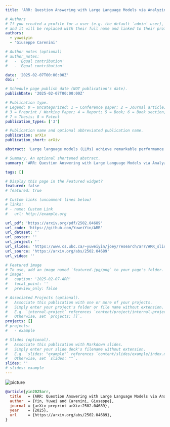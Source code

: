 ```yaml
---
title: 'ARR: Question Answering with Large Language Models via Analyzing, Retrieving, and Reasoning'

# Authors
# If you created a profile for a user (e.g. the default `admin` user), write the username (folder name) here
# and it will be replaced with their full name and linked to their profile.
authors:
  - yuweiyin
  - 'Giuseppe Carenini'

# Author notes (optional)
# author_notes:
#   - 'Equal contribution'
#   - 'Equal contribution'

date: '2025-02-07T00:00:00Z'
doi: ''

# Schedule page publish date (NOT publication's date).
publishDate: '2025-02-07T00:00:00Z'

# Publication type.
# Legend: 0 = Uncategorized; 1 = Conference paper; 2 = Journal article;
# 3 = Preprint / Working Paper; 4 = Report; 5 = Book; 6 = Book section;
# 7 = Thesis; 8 = Patent
publication_types: ['3']

# Publication name and optional abbreviated publication name.
publication: arXiv
publication_short: arXiv

abstract: 'Large language models (LLMs) achieve remarkable performance on challenging benchmarks that are often structured as multiple-choice question-answering (QA) tasks. Zero-shot Chain-of-Thought (CoT) prompting enhances reasoning in LLMs but provides only vague and generic guidance ("think step by step"). This paper introduces ARR, an intuitive and effective zero-shot prompting method that explicitly incorporates three key steps in QA solving: analyzing the intent of the question, retrieving relevant information, and reasoning step by step. Comprehensive experiments across diverse and challenging QA tasks demonstrate that ARR consistently improves the Baseline (without ARR prompting) and outperforms CoT. Ablation and case studies further validate the positive contributions of each component: analyzing, retrieving, and reasoning. Notably, intent analysis plays a vital role in ARR. Additionally, extensive evaluations across various model sizes, LLM series, and generation settings solidify the effectiveness, robustness, and generalizability of ARR.'

# Summary. An optional shortened abstract.
summary: 'ARR: Question Answering with Large Language Models via Analyzing, Retrieving, and Reasoning'

tags: []

# Display this page in the Featured widget?
featured: false
# featured: true

# Custom links (uncomment lines below)
# links:
# - name: Custom Link
#   url: http://example.org

url_pdf: 'https://arxiv.org/pdf/2502.04689'
url_code: 'https://github.com/YuweiYin/ARR'
url_dataset: ''
url_poster: ''
url_project: ''
url_slides: 'https://www.cs.ubc.ca/~yuweiyin/joey/research/arr/ARR_slides.pdf'
url_source: 'https://arxiv.org/abs/2502.04689'
url_video: ''

# Featured image
# To use, add an image named `featured.jpg/png` to your page's folder.
# image:
#   caption: '2025-02-07-ARR'
#   focal_point: ''
#   preview_only: false

# Associated Projects (optional).
#   Associate this publication with one or more of your projects.
#   Simply enter your project's folder or file name without extension.
#   E.g. `internal-project` references `content/project/internal-project/index.md`.
#   Otherwise, set `projects: []`.
projects: []
# projects:
#   - example

# Slides (optional).
#   Associate this publication with Markdown slides.
#   Simply enter your slide deck's filename without extension.
#   E.g. `slides: "example"` references `content/slides/example/index.md`.
#   Otherwise, set `slides: ""`.
slides: ''
# slides: example
---
```


<!-- {{% callout note %}} -->
<!-- Click the _Cite_ button above to demo the feature to enable visitors to import publication metadata into their reference management software. -->
<!-- {{% /callout %}} -->

<!-- {{% callout note %}} -->
<!-- Create your slides in Markdown - click the _Slides_ button to check out the example. -->
<!-- {{% /callout %}} -->

<!-- Supplementary notes can be added here, including [code, math, and images](https://wowchemy.com/docs/writing-markdown-latex/). -->

<script src="https://polyfill.io/v3/polyfill.min.js?features=es6"></script>
<script id="MathJax-script" async src="https://cdn.jsdelivr.net/npm/mathjax@3/es5/tex-mml-chtml.js"></script>
<script> 
MathJax = {
  tex: {
    inlineMath: [['$', '$']],
    processEscapes: true
  }
};
</script>

![picture](https://yuweiyin.com/files/img/2025-02-15-ARR.jpg)

```bibtex
@article{yin2025arr,
  title   = {ARR: Question Answering with Large Language Models via Analyzing, Retrieving, and Reasoning},
  author  = {Yin, Yuwei and Carenini, Giuseppe},
  journal = {arXiv preprint arXiv:2502.04689},
  year    = {2025},
  url     = {https://arxiv.org/abs/2502.04689},
}
```
